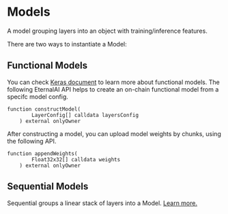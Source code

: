 # Models

A model grouping layers into an object with training/inference features.

There are two ways to instantiate a Model:

## Functional Models

You can check [Keras document](https://keras.io/api/models/model/) to learn more about functional models. The following EternalAI API helps to create an on-chain functional model from a specifc model config.

```solidity
function constructModel(
        LayerConfig[] calldata layersConfig
    ) external onlyOwner
```

After constructing a model, you can upload model weights by chunks, using the following API.

```solidity
function appendWeights(
        Float32x32[] calldata weights
    ) external onlyOwner
```

## Sequential Models

Sequential groups a linear stack of layers into a Model. [Learn more.](https://keras.io/api/models/sequential/)
